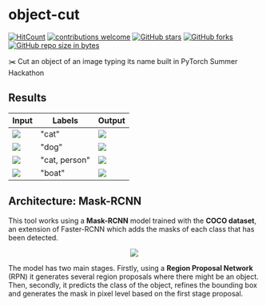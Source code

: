 # object-cut
[![HitCount](http://hits.dwyl.io/AlbertSuarez/object-cut.svg)](http://hits.dwyl.io/AlbertSuarez/object-cut)
[![contributions welcome](https://img.shields.io/badge/contributions-welcome-brightgreen.svg?style=flat)](https://github.com/AlbertSuarez/object-cut)
[![GitHub stars](https://img.shields.io/github/stars/adriacabeza/Unnamed.svg)](https://GitHub.com/AlbertSuarez/object-cut/stargazers/)
[![GitHub forks](https://img.shields.io/github/forks/adriacabeza/Unnamed.svg)](https://GitHub.com/AlbertSuarez/object-cut/network/)
[![GitHub repo size in bytes](https://img.shields.io/github/repo-size/AlbertSuarez/object-cut.svg)](https://github.com/AlbertSuarez/object-cut)

✂️ Cut an object of an image typing its name built in PyTorch Summer Hackathon

## Results

| Input                                  | Labels        | Output                                 |
|----------------------------------------|---------------|----------------------------------------|
| ![](docs/images/cat_input.png)         | "cat"         | ![](docs/images/cat_output.png)        |
| ![](docs/images/dog_input.png)         | "dog"         | ![](docs/images/dog_output.png)        |
| ![](docs/images/cat&person_output.png) | "cat, person" | ![](docs/images/cat&person_output.png) |
| ![](docs/images/boat_input.png)        | "boat"        | ![](docs/images/boat_output.png)       |

## Architecture: Mask-RCNN

This tool works using a **Mask-RCNN** model trained with the **COCO dataset**, an extension of Faster-RCNN which adds the masks of each class that has been detected. 

<p align="center">
<img src="https://cdn-images-1.medium.com/max/800/1*6MHxZVujW2W5khpQKCCDUw.png"
  </p>
  
  The model has two main stages. Firstly, using a **Region Proposal Network** (RPN) it generates several region proposals where there might be an object. Then, secondly, it predicts the class of the object, refines the bounding box and generates the mask in pixel level based on the first stage proposal. 
